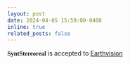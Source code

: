 ```yaml
---
layout: post
date: 2024-04-05 15:59:00-0400
inline: true
related_posts: false
---
```


<span style="font-family:'DM Mono';font-weight: bolder;">SyntStereoreal</span> is accepted to [Earthvision](https://www.isprs.org/tc2-symposium2024/)
